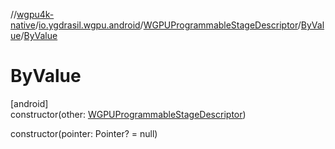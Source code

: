 //[wgpu4k-native](../../../../index.md)/[io.ygdrasil.wgpu.android](../../index.md)/[WGPUProgrammableStageDescriptor](../index.md)/[ByValue](index.md)/[ByValue](-by-value.md)

# ByValue

[android]\
constructor(other: [WGPUProgrammableStageDescriptor](../index.md))

constructor(pointer: Pointer? = null)